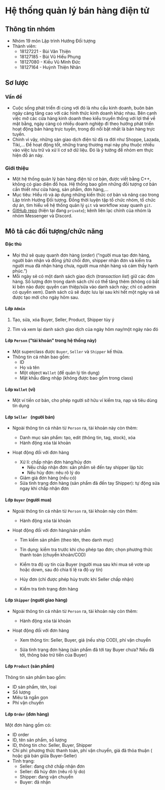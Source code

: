 # Hệ thống quản lý bán hàng điện tử

## Thông tin nhóm

* Nhóm 19 môn Lập trình Hướng Đối tượng
* Thành viên:
  * 18127221 - Bùi Văn Thiện
  * 18127185 - Bùi Vũ Hiếu Phụng
  * 18127080 - Kiều Vũ Minh Đức
  * 18127164 - Huỳnh Thiện Nhân

## Sơ lược

### Vấn đề

* Cuộc sống phát triển đi cùng với đó là nhu cầu kinh doanh, buôn bán ngày càng tăng cao với các hình thức kinh doanh khác nhau. Bên cạnh việc mở các cửa hàng kinh doanh theo kiểu truyền thống với lợi thế về mặt bằng, ngày càng có nhiều doanh nghiệp đi theo hướng phát triển hoạt động bán hàng trực tuyến, trong đó nổi bật nhất là bán hàng trực tuyến.
* Chính vì vậy, những sàn giao dịch điện tử đã ra đời như Shoppe, Lazada, Tiki,... Để hoạt động tốt, những trang thương mại này phụ thuộc nhiều vào việc lưu trữ và xử lí cơ sở dữ liệu. Đó là ý tưởng để nhóm em thực hiện đồ án này. 

### Giới thiệu

- Một hệ thống quản lý bán hàng điện tử cơ bản, được viết bằng C++, không có giao diện đồ họa. Hệ thống bao gồm những đối tượng cơ bản cần thiết như cửa hàng, sản phẩm, đơn hàng,...
- Mục tiêu: Hiểu rõ và áp dụng những kiến thức cơ bản và nâng cao trong Lập trình Hướng Đối tượng. Đồng thời luyện tập tổ chức nhóm, tổ chức dự án, tìm hiểu về hệ thống quản lý `git` và workflow xoay quanh `git`.
- [GitHub repo](https://github.com/84436/LTHDT-18CLC6-Group17) (hiện tại đang `private`); kênh liên lạc chính của nhóm là nhóm Messenger và Discord.



## Mô tả các đối tượng/chức năng

#### Đặc thù

- Mọi thứ sẽ quay quanh đơn hàng (*order*) (“người mua tạo đơn hàng, người bán nhận và đồng ý/từ chối đơn, shipper nhận đơn và kiểm tra người mua đã nhận hàng chưa, người mua nhận hàng và cảm thấy hạnh phúc.”)
- Mỗi ngày sẽ có một danh sách giao dịch (*transaction list*) giữ các đơn hàng. Số lượng đơn trong danh sách chỉ có thể tăng thêm (không có bất kì bên nào được quyền can thiệp/sửa vào danh sách này; chỉ có admin có quyền xem). Danh sách cũ sẽ được lưu lại sau khi hết một ngày và sẽ được tạo mới cho ngày hôm sau.



#### Lớp `Admin`

1. Tạo, sửa, xóa Buyer, Seller, Product, Shipper tùy ý

2. Tìm và xem lại danh sách giao dịch của ngày hôm nay/một ngày nào đó

    

#### Lớp `Person` ("tài khoản" trong hệ thống này)

- Một superclass được `Buyer`, `Seller` và `Shipper` kế thừa.
- Thông tin cá nhân bao gồm:
  - ID
  - Họ và tên
  - Một object `Wallet` (để quản lý tín dụng)
  - Mật khẩu đăng nhập (không được bao gồm trong class)



#### Lớp `Wallet` (ví)

- Một ví tiền cơ bản, cho phép người sở hữu ví kiểm tra, nạp và tiêu dùng tín dụng



#### Lớp `Seller ` (người bán)

- Ngoài thông tin cá nhân từ `Person` ra, tài khoản này còn thêm:
	- Danh mục sản phẩm: tạo, edit (thông tin, tag, stock), xóa
	- Hành động xóa tài khoản
	
- Hoạt động đối với đơn hàng
	- Xử lí: chấp nhận đơn hàng/hủy đơn
		- Nếu chấp nhận đơn: sản phẩm sẽ đến tay shipper lập tức
		- Nếu hủy đơn: nêu rõ lý do
	- Giảm giá đơn hàng (nếu có)
	- Sửa tình trạng đơn hàng (sản phẩm đã đến tay Shipper): tự động sửa ngay khi chấp nhận đơn
	
	  
	

#### Lớp `Buyer` (người mua)

- Ngoài thông tin cá nhân từ `Person` ra, tài khoản này còn thêm:
	
	- Hành động xóa tài khoản
- Hoạt động đối với đơn hàng/sản phẩm
	- Tìm kiếm sản phẩm (theo tên, theo danh mục)
	
	- Tín dụng: kiểm tra trước khi cho phép tạo đơn; chọn phương thức thanh toán (chuyển khoản/COD)
	
	- Kiểm tra độ uy tín của Buyer (người mua sau khi mua sẽ vote up hoặc down, sau đó chia tỉ lệ ra độ uy tín)
	
	- Hủy đơn (chỉ được phép hủy trước khi Seller chấp nhận)
	
	- Kiểm tra tình trạng đơn hàng
	
	    
	  
#### Lớp `Shipper` (người giao hàng)
- Ngoài thông tin cá nhân từ `Person` ra, tài khoản này còn thêm:
	
	- Hành động xóa tài khoản
- Hoạt động đối với đơn hàng
	- Xem thông tin: Seller, Buyer, giá (nếu ship COD), phí vận chuyển
	
	- Sửa tình trạng đơn hàng (sản phẩm đã tới tay Buyer chưa? Nếu đã tới, thông báo trừ tiền của Buyer)
	
    

#### Lớp `Product` (sản phẩm)

Thông tin sản phẩm bao gồm:

- ID sản phẩm, tên, loại
- Số lượng
- Miêu tả ngắn gọn
- Phí vận chuyển



#### Lớp `Order` (đơn hàng)

Một đơn hàng gồm có:

- ID order
- ID, tên sản phẩm, số lượng
- ID, thông tin cho: Seller, Buyer, Shipper
- Chi phí: phương thức thanh toán, phí vận chuyển, giá đã thỏa thuận ( hoặc giá bán giữa Buyer-Seller)
- Tình trạng:
	- Seller: đang chờ chấp nhận đơn
	- Seller: đã hủy đơn (nêu rõ lý do)
	- Shipper: đang vận chuyển
	- Buyer: đã nhận

